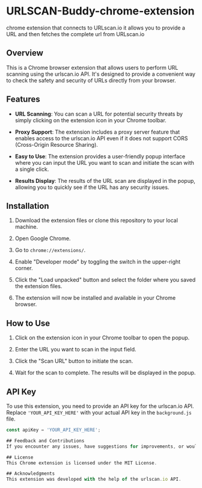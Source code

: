 # URLSCAN-Buddy-chrome-extension 
chrome extension that connects to URLscan.io it allows you to provide a URL and then fetches the complete url from URLscan.io

## Overview

This is a Chrome browser extension that allows users to perform URL scanning using the urlscan.io API. It's designed to provide a convenient way to check the safety and security of URLs directly from your browser.

## Features

- **URL Scanning**: You can scan a URL for potential security threats by simply clicking on the extension icon in your Chrome toolbar.

- **Proxy Support**: The extension includes a proxy server feature that enables access to the urlscan.io API even if it does not support CORS (Cross-Origin Resource Sharing).

- **Easy to Use**: The extension provides a user-friendly popup interface where you can input the URL you want to scan and initiate the scan with a single click.

- **Results Display**: The results of the URL scan are displayed in the popup, allowing you to quickly see if the URL has any security issues.

## Installation

1. Download the extension files or clone this repository to your local machine.

2. Open Google Chrome.

3. Go to `chrome://extensions/`.

4. Enable "Developer mode" by toggling the switch in the upper-right corner.

5. Click the "Load unpacked" button and select the folder where you saved the extension files.

6. The extension will now be installed and available in your Chrome browser.

## How to Use

1. Click on the extension icon in your Chrome toolbar to open the popup.

2. Enter the URL you want to scan in the input field.

3. Click the "Scan URL" button to initiate the scan.

4. Wait for the scan to complete. The results will be displayed in the popup.

## API Key

To use this extension, you need to provide an API key for the urlscan.io API. Replace `'YOUR_API_KEY_HERE'` with your actual API key in the `background.js` file.

```javascript
const apiKey = 'YOUR_API_KEY_HERE';

## Feedback and Contributions
If you encounter any issues, have suggestions for improvements, or would like to contribute to the development of this extension, please feel free to create an issue or submit a pull request on our GitHub repository.

## License
This Chrome extension is licensed under the MIT License.

## Acknowledgments
This extension was developed with the help of the urlscan.io API.

